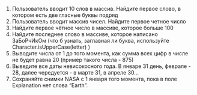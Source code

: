 1. Пользователь вводит 10 слов в массив. Найдите первое слово, в котором есть две 
гласные буквы подряд
2. Пользователь вводит массив чисел. Найдите первое четное число
3. Найдите первое чётное число в массиве, которое больше 100
4. Найдите последнее слово в массиве, которое написано ЗаБоРчИкОм (что б 
узнать, заглавная ли буква, используйте Character.isUpperCase(letter) )
5. Выводите числа от 1 до того момента, как сумма всех цифр в числе не будет 
равна 20 (пример такого числа - 875)
6. Выведите все даты невисокосного года. В январе 31 день, феврале - 28, далее 
чередуется - в марте 31, в апреле 30… 
7. Сохраняйте снимки NASA с 1 января того момента, пока в поле Explanation нет 
слова “Earth”.
